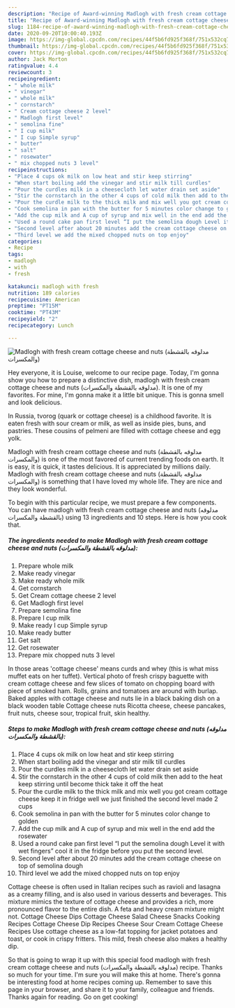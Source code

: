 ```yaml
---
description: "Recipe of Award-winning Madlogh with fresh cream cottage cheese and nuts (مدلوقه بالقشطة والمكسرات)"
title: "Recipe of Award-winning Madlogh with fresh cream cottage cheese and nuts (مدلوقه بالقشطة والمكسرات)"
slug: 1184-recipe-of-award-winning-madlogh-with-fresh-cream-cottage-cheese-and-nuts
date: 2020-09-20T10:00:40.193Z
image: https://img-global.cpcdn.com/recipes/44f5b6fd925f368f/751x532cq70/madlogh-with-fresh-cream-cottage-cheese-and-nuts-مدلوقه-بالقشطة-والمكسرات-recipe-main-photo.jpg
thumbnail: https://img-global.cpcdn.com/recipes/44f5b6fd925f368f/751x532cq70/madlogh-with-fresh-cream-cottage-cheese-and-nuts-مدلوقه-بالقشطة-والمكسرات-recipe-main-photo.jpg
cover: https://img-global.cpcdn.com/recipes/44f5b6fd925f368f/751x532cq70/madlogh-with-fresh-cream-cottage-cheese-and-nuts-مدلوقه-بالقشطة-والمكسرات-recipe-main-photo.jpg
author: Jack Morton
ratingvalue: 4.4
reviewcount: 3
recipeingredient:
- " whole milk"
- " vinegar"
- " whole milk"
- " cornstarch"
- " Cream cottage cheese 2 level"
- " Madlogh first level"
- " semolina fine"
- " I cup milk"
- " I cup Simple syrup"
- " butter"
- " salt"
- " rosewater"
- " mix chopped nuts 3 level"
recipeinstructions:
- "Place 4 cups ok milk on low heat and stir keep stirring"
- "When start boiling add the vinegar and stir milk till curdles"
- "Pour the curdles milk in a cheesecloth let water drain set aside"
- "Stir the cornstarch in the other 4 cups of cold milk then add to the heat keep stirring until become thick take it off the heat"
- "Pour the curdle milk to the thick milk and mix well you got cream cottage cheese keep it in fridge well we just finished the second level made 2 cups"
- "Cook semolina in pan with the butter for 5 minutes color change to golden"
- "Add the cup milk and A cup of syrup and mix well in the end add the rosewater"
- "Used a round cake pan first level “I put the semolina dough Level it with wet fingers” cool it in the fridge before you put the second level."
- "Second level after about 20 minutes add the cream cottage cheese on top of semolina dough"
- "Third level we add the mixed chopped nuts on top enjoy"
categories:
- Recipe
tags:
- madlogh
- with
- fresh

katakunci: madlogh with fresh 
nutrition: 189 calories
recipecuisine: American
preptime: "PT15M"
cooktime: "PT43M"
recipeyield: "2"
recipecategory: Lunch

---
```



![Madlogh with fresh cream cottage cheese and nuts (مدلوقه بالقشطة والمكسرات)](https://img-global.cpcdn.com/recipes/44f5b6fd925f368f/751x532cq70/madlogh-with-fresh-cream-cottage-cheese-and-nuts-مدلوقه-بالقشطة-والمكسرات-recipe-main-photo.jpg)

Hey everyone, it is Louise, welcome to our recipe page. Today, I'm gonna show you how to prepare a distinctive dish, madlogh with fresh cream cottage cheese and nuts (مدلوقه بالقشطة والمكسرات). It is one of my favorites. For mine, I'm gonna make it a little bit unique. This is gonna smell and look delicious.

In Russia, tvorog (quark or cottage cheese) is a childhood favorite. It is eaten fresh with sour cream or milk, as well as inside pies, buns, and pastries. These cousins of pelmeni are filled with cottage cheese and egg yolk.

Madlogh with fresh cream cottage cheese and nuts (مدلوقه بالقشطة والمكسرات) is one of the most favored of current trending foods on earth. It is easy, it is quick, it tastes delicious. It is appreciated by millions daily. Madlogh with fresh cream cottage cheese and nuts (مدلوقه بالقشطة والمكسرات) is something that I have loved my whole life. They are nice and they look wonderful.


To begin with this particular recipe, we must prepare a few components. You can have madlogh with fresh cream cottage cheese and nuts (مدلوقه بالقشطة والمكسرات) using 13 ingredients and 10 steps. Here is how you cook that.

<!--inarticleads1-->

##### The ingredients needed to make Madlogh with fresh cream cottage cheese and nuts (مدلوقه بالقشطة والمكسرات):

1. Prepare  whole milk
1. Make ready  vinegar
1. Make ready  whole milk
1. Get  cornstarch
1. Get  Cream cottage cheese 2 level
1. Get  Madlogh first level
1. Prepare  semolina fine
1. Prepare  I cup milk
1. Make ready  I cup Simple syrup
1. Make ready  butter
1. Get  salt
1. Get  rosewater
1. Prepare  mix chopped nuts 3 level


In those areas &#39;cottage cheese&#39; means curds and whey (this is what miss muffet eats on her tuffet). Vertical photo of fresh crispy baguette with cream cottage cheese and few slices of tomato on chopping board with piece of smoked ham. Rolls, grains and tomatoes are around with burlap. Baked apples with cottage cheese and nuts lie in a black baking dish on a black wooden table Cottage cheese nuts Ricotta cheese, cheese pancakes, fruit nuts, cheese sour, tropical fruit, skin healthy. 

<!--inarticleads2-->

##### Steps to make Madlogh with fresh cream cottage cheese and nuts (مدلوقه بالقشطة والمكسرات):

1. Place 4 cups ok milk on low heat and stir keep stirring
1. When start boiling add the vinegar and stir milk till curdles
1. Pour the curdles milk in a cheesecloth let water drain set aside
1. Stir the cornstarch in the other 4 cups of cold milk then add to the heat keep stirring until become thick take it off the heat
1. Pour the curdle milk to the thick milk and mix well you got cream cottage cheese keep it in fridge well we just finished the second level made 2 cups
1. Cook semolina in pan with the butter for 5 minutes color change to golden
1. Add the cup milk and A cup of syrup and mix well in the end add the rosewater
1. Used a round cake pan first level “I put the semolina dough Level it with wet fingers” cool it in the fridge before you put the second level.
1. Second level after about 20 minutes add the cream cottage cheese on top of semolina dough
1. Third level we add the mixed chopped nuts on top enjoy


Cottage cheese is often used in Italian recipes such as ravioli and lasagna as a creamy filling, and is also used in various desserts and beverages. This mixture mimics the texture of cottage cheese and provides a rich, more pronounced flavor to the entire dish. A feta and heavy cream mixture might not. Cottage Cheese Dips Cottage Cheese Salad Cheese Snacks Cooking Recipes Cottage Cheese Dip Recipes Cheese Sour Cream Cottage Cheese Recipes Use cottage cheese as a low-fat topping for jacket potatoes and toast, or cook in crispy fritters. This mild, fresh cheese also makes a healthy dip. 

So that is going to wrap it up with this special food madlogh with fresh cream cottage cheese and nuts (مدلوقه بالقشطة والمكسرات) recipe. Thanks so much for your time. I'm sure you will make this at home. There's gonna be interesting food at home recipes coming up. Remember to save this page in your browser, and share it to your family, colleague and friends. Thanks again for reading. Go on get cooking!
